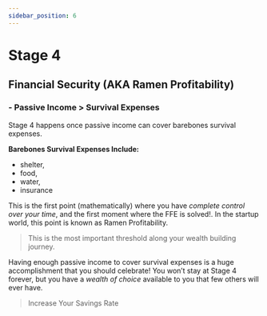```yaml
---
sidebar_position: 6
---
```


# Stage 4

## Financial Security (AKA Ramen Profitability)

### - Passive Income > Survival Expenses 

Stage 4 happens once passive income can cover barebones survival expenses. 

**Barebones Survival Expenses Include:**
- shelter, 
- food, 
- water, 
- insurance

This is the first point (mathematically) where you have *complete control over your time*, and the first moment where the FFE is solved!. In the startup world, this point is known as Ramen Profitability. 

>This is the most important threshold along your wealth building journey. 

Having enough passive income to cover survival expenses is a huge accomplishment that you should celebrate! You won’t stay at Stage 4 forever, but you have a *wealth of choice* available to you that few others will ever have. 

>Increase Your Savings Rate